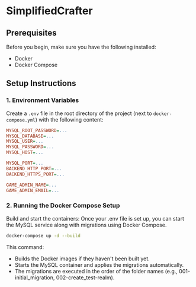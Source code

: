 # SimplifiedCrafter

## Prerequisites

Before you begin, make sure you have the following installed:

- Docker
- Docker Compose

## Setup Instructions

### 1. Environment Variables

Create a `.env` file in the root directory of the project (next to `docker-compose.yml`) with the following content:

```ini
MYSQL_ROOT_PASSWORD=...
MYSQL_DATABASE=...
MYSQL_USER=...
MYSQL_PASSWORD=...
MYSQL_HOST=...

MYSQL_PORT=...
BACKEND_HTTP_PORT=...
BACKEND_HTTPS_PORT=...

GAME_ADMIN_NAME=...
GAME_ADMIN_EMAIL=...
```

### 2. Running the Docker Compose Setup

Build and start the containers: Once your .env file is set up, you can start the MySQL service along with migrations using Docker Compose.

```bash
docker-compose up -d --build
```

This command:

* Builds the Docker images if they haven't been built yet.
* Starts the MySQL container and applies the migrations automatically.
* The migrations are executed in the order of the folder names (e.g., 001-initial_migration, 002-create_test-realm).